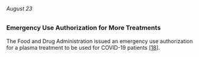 ###### August 23

### Emergency Use Authorization for More Treatments

The Food and Drug Administration issued an emergency use authorization for a plasma treatment to be used for COVID-19 patients [[18]](https://www.infoplease.com/august-2020-current-events-us-news). 
